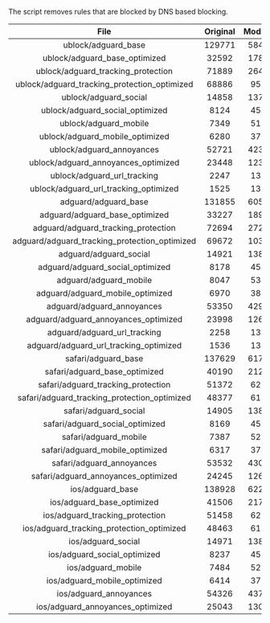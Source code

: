 The script removes rules that are blocked by DNS based blocking.


| File | Original | Modified |
|:----:|:-----:|:-----:|
| ublock/adguard_base | 129771 | 58457 |
| ublock/adguard_base_optimized | 32592 | 17882 |
| ublock/adguard_tracking_protection | 71889 | 26485 |
| ublock/adguard_tracking_protection_optimized | 68886 | 9574 |
| ublock/adguard_social | 14858 | 13778 |
| ublock/adguard_social_optimized | 8124 | 4541 |
| ublock/adguard_mobile | 7349 | 5187 |
| ublock/adguard_mobile_optimized | 6280 | 3706 |
| ublock/adguard_annoyances | 52721 | 42394 |
| ublock/adguard_annoyances_optimized | 23448 | 12303 |
| ublock/adguard_url_tracking | 2247 | 1366 |
| ublock/adguard_url_tracking_optimized | 1525 | 1363 |
| adguard/adguard_base | 131855 | 60580 |
| adguard/adguard_base_optimized | 33227 | 18944 |
| adguard/adguard_tracking_protection | 72694 | 27230 |
| adguard/adguard_tracking_protection_optimized | 69672 | 10303 |
| adguard/adguard_social | 14921 | 13843 |
| adguard/adguard_social_optimized | 8178 | 4592 |
| adguard/adguard_mobile | 8047 | 5374 |
| adguard/adguard_mobile_optimized | 6970 | 3886 |
| adguard/adguard_annoyances | 53350 | 42935 |
| adguard/adguard_annoyances_optimized | 23998 | 12608 |
| adguard/adguard_url_tracking | 2258 | 1375 |
| adguard/adguard_url_tracking_optimized | 1536 | 1372 |
| safari/adguard_base | 137629 | 61773 |
| safari/adguard_base_optimized | 40190 | 21223 |
| safari/adguard_tracking_protection | 51372 | 6272 |
| safari/adguard_tracking_protection_optimized | 48377 | 6116 |
| safari/adguard_social | 14905 | 13824 |
| safari/adguard_social_optimized | 8169 | 4576 |
| safari/adguard_mobile | 7387 | 5230 |
| safari/adguard_mobile_optimized | 6317 | 3743 |
| safari/adguard_annoyances | 53532 | 43037 |
| safari/adguard_annoyances_optimized | 24245 | 12685 |
| ios/adguard_base | 138928 | 62282 |
| ios/adguard_base_optimized | 41506 | 21729 |
| ios/adguard_tracking_protection | 51458 | 6282 |
| ios/adguard_tracking_protection_optimized | 48463 | 6126 |
| ios/adguard_social | 14971 | 13863 |
| ios/adguard_social_optimized | 8237 | 4597 |
| ios/adguard_mobile | 7484 | 5275 |
| ios/adguard_mobile_optimized | 6414 | 3785 |
| ios/adguard_annoyances | 54326 | 43716 |
| ios/adguard_annoyances_optimized | 25043 | 13016 |